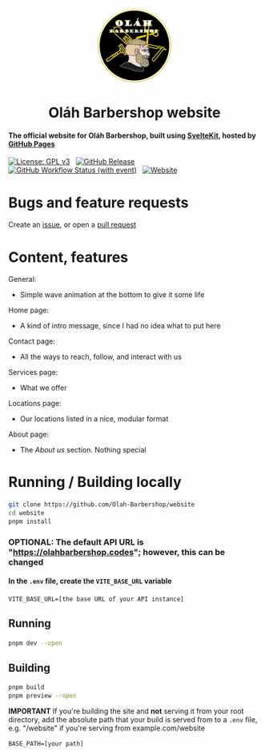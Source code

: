 <p align="center">
    <img src="https://raw.githubusercontent.com/Olah-Barbershop/website/master/src/lib/assets/icon.png" alt="Logo" width="150">
    <h1 align="center">Oláh Barbershop website</h1>
</p>

#### The official website for Oláh Barbershop, built using [SvelteKit](https://kit.svelte.dev), hosted by [GitHub Pages](https://pages.github.com)

[![License: GPL v3](https://img.shields.io/badge/License-GPLv3-blue.svg)](https://www.gnu.org/licenses/gpl-3.0) &nbsp;
[![GitHub Release](https://img.shields.io/github/v/release/Olah-Barbershop/website)](https://github.com/Olah-Barbershop/website/releases/latest) &nbsp;
[![GitHub Workflow Status (with event)](https://img.shields.io/github/actions/workflow/status/Olah-Barbershop/website/deploy.yml)](https://github.com/Olah-Barbershop/website/actions) &nbsp;
[![Website](https://img.shields.io/website?url=https%3A%2F%2Fweb.olahbarbershop.codes)](https://web.olahbarbershop.codes)

# Bugs and feature requests
Create an [issue](https://github.com/Olah-Barbershop/website/issues/new/choose), or open a [pull request](https://github.com/Olah-Barbershop/website/pulls)

# Content, features
General:
- Simple wave animation at the bottom to give it some life

Home page:
- A kind of intro message, since I had no idea what to put here

Contact page:
- All the ways to reach, follow, and interact with us

Services page:
- What we offer

Locations page:
- Our locations listed in a nice, modular format

About page:
- The *About us* section. Nothing special

# Running / Building locally
```sh
git clone https://github.com/Olah-Barbershop/website
cd website
pnpm install
```

### OPTIONAL: The default API URL is "https://olahbarbershop.codes"; however, this can be changed

#### In the `.env` file, create the `VITE_BASE_URL` variable
```env
VITE_BASE_URL=[the base URL of your API instance]
```

## Running
```sh
pnpm dev --open
```

## Building
```sh
pnpm build
pnpm preview --open
```

**IMPORTANT** If you're building the site and **not** serving it from your root directory, add the absolute path that your build is served from to a `.env` file, e.g. "/website" if you're serving from example.com/website
```env
BASE_PATH=[your path]
```
